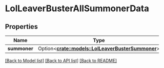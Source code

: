 # LolLeaverBusterAllSummonerData

## Properties

Name | Type | Description | Notes
------------ | ------------- | ------------- | -------------
**summoner** | Option<[**crate::models::LolLeaverBusterSummoner**](LolLeaverBusterSummoner.md)> |  | [optional]

[[Back to Model list]](../README.md#documentation-for-models) [[Back to API list]](../README.md#documentation-for-api-endpoints) [[Back to README]](../README.md)


